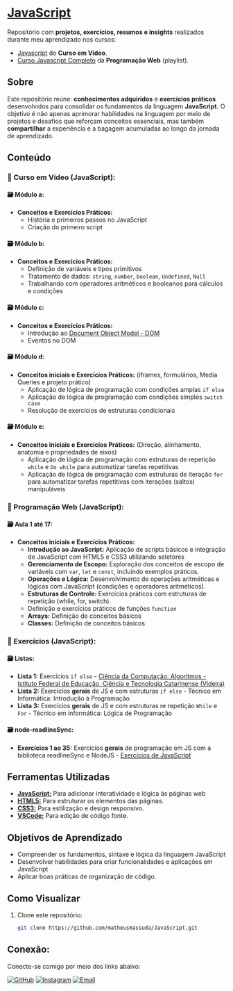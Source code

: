 # [JavaScript](https://developer.mozilla.org/pt-BR/docs/Web/JavaScript)
Repositório com **projetos, exercícios, resumos e insights** realizados durante meu aprendizado nos cursos: 
- [Javascript](https://www.cursoemvideo.com/curso/javascript/) do **Curso em Video**.
- [Curso Javascript Completo](https://www.youtube.com/watch?v=vEwPnjqWQ-g&list=PL2Fdisxwzt_d590u3uad46W-kHA0PTjjw) da **Programação Web** (playlist).

## Sobre  
Este repositório reúne: **conhecimentos adquiridos** e **exercícios práticos** desenvolvidos para consolidar os fundamentos da linguagem **JavaScript.** O objetivo é não apenas aprimorar habilidades na linguagem por meio de projetos e desafios que reforçam conceitos essenciais, mas também **compartilhar** a experiência e a bagagem acumuladas ao longo da jornada de aprendizado.

## Conteúdo  
### 📂 Curso em Vídeo (JavaScript):
#### 🗃️ Módulo a:
- **Conceitos e Exercícios Práticos:**
   - História e primeiros passos no JavaScript
   - Criação do primeiro script
  
#### 🗃️ Módulo b:
- **Conceitos e Exercícios Práticos:** 
     - Definição de variáveis e tipos primitivos
     - Tratamento de dados: `string`, `number`, `boolean`, `Undefined`, `Null`
     - Trabalhando com operadores aritméticos e booleanos para cálculos e condições

 #### 🗃️ Módulo c:
- **Conceitos e Exercícios Práticos:**
     - Introdução ao [Document Object Model - DOM](https://developer.mozilla.org/pt-BR/docs/Web/API/Document_Object_Model)
     - Eventos no DOM

#### 🗃️ Módulo d:
- **Conceitos iniciais e Exercícios Práticos:** (iframes, formulários, Media Queries e projeto prático)
     - Aplicação de lógica de programação com condições amplas `if else`
     - Aplicação de lógica de programação com condições simples `switch case`
     - Resolução de exercícios de estruturas condicionais

#### 🗃️ Módulo e:
- **Conceitos iniciais e Exercícios Práticos:** (Direção, alinhamento, anatomia e propriedades de eixos)
     - Aplicação de lógica de programação com estruturas de repetição `while` e `Do while` para automatizar tarefas repetitivas
     - Aplicação de lógica de programação com estruturas de iteração `for` para automatizar tarefas repetitivas com iterações (saltos) manipuláveis

### 📂 Programação Web (JavaScript):
#### 🗃️ Aula 1 até 17:
- **Conceitos iniciais e Exercícios Práticos:**
     - **Introdução ao JavaScript:** Aplicação de scripts básicos e integração de JavaScript com HTML5 e CSS3 utilizando seletores
     - **Gerenciamento de Escopo:** Exploração dos conceitos de escopo de variáveis com `var`, `let` e `const`, incluindo exemplos práticos.
     - **Operações e Lógica:** Desenvolvimento de operações aritméticas e lógicas com JavaScript (condições e operadores aritméticos).
     - **Estruturas de Controle:** Exercícios práticos com estruturas de repetição (while, for, switch).
     - Definição e exercícios práticos de funções `function`
     - **Arrays:** Definição de conceitos básicos
     - **Classes:** Definição de conceitos básicos

### 📂 Exercícios (JavaScript):
#### 🗃️ Listas:
   - **Lista 1:** Exercícios `if else` - [Ciência da Computação: Algoritmos - Istituto Federal de Educação, Ciência e Tecnologia Catarinense (Videira)](https://videira.ifc.edu.br/ciencia-da-computacao/)
   - **Lista 2:** Exercícios **gerais** de JS e com estruturas `if else` - Técnico em Informática: Introdução à Programação
   - **Lista 3:** Exercícios **gerais** de JS e com estruturas re repetição `While` e `For` - Técnico em informática: Lógica de Programação

#### 🗃️ node-readlineSync:
   - **Exercícios 1 ao 35:** Exercícios **gerais** de programação em JS com a biblioteca readlineSync e NodeJS - [Exercícios de JavaScript](https://www.youtube.com/watch?v=0mHEuja3c_Y&list=PLHqoKScEn2PuAxQBubqmXHKbnAkrkHFIy&index=1)

## Ferramentas Utilizadas  
- [**JavaScript:**](https://developer.mozilla.org/pt-BR/docs/Web/JavaScript) Para adicionar interatividade e lógica às páginas web 
- [**HTML5:**](https://developer.mozilla.org/pt-BR/docs/Web/HTML/Reference) Para estruturar os elementos das páginas.
- [**CSS3:**](https://developer.mozilla.org/pt-BR/docs/Web/CSS/Reference) Para estilização e design responsivo.
- [**VSCode:**](https://code.visualstudio.com/) Para edição de código fonte.

## Objetivos de Aprendizado  
- Compreender os fundamentos, sintaxe e lógica da linguagem JavaScript
- Desenvolver habilidades para criar funcionalidades e aplicações em JavaScript 
- Aplicar boas práticas de organização de código.  

## Como Visualizar  
1. Clone este repositório:  
   ```bash  
   git clone https://github.com/matheusmassuda/JavaScript.git

## Conexão:
Conecte-se comigo por meio dos links abaixo:

[![GitHub](https://img.shields.io/badge/-GitHub-black?style=flat&logo=github&logoColor=white)](https://github.com/matheusmassuda)
[![Instagram](https://img.shields.io/badge/-Instagram-E4405F?style=flat&logo=instagram&logoColor=white)](https://instagram.com/skilu_nozes/)
[![Email](https://img.shields.io/badge/-Email-red?style=flat&logo=gmail&logoColor=white)](mailto:mat.massuda@gmail.com)

